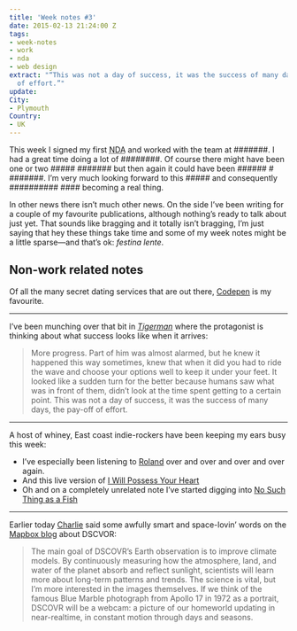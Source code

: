 ```yaml
---
title: 'Week notes #3'
date: 2015-02-13 21:24:00 Z
tags:
- week-notes
- work
- nda
- web design
extract: "“This was not a day of success, it was the success of many days, the pay-off
  of effort.”"
update: 
City:
- Plymouth
Country:
- UK
---
```


This week I signed my first <abbr title="Non-disclosure agreement">NDA</abbr> and worked with the team at #######. I had a great time doing a lot of ########. Of course there might have been one or two ##### ####### but then again it could have been ###### # #######. I’m very much looking forward to this ##### and consequently ########## #### becoming a real thing. 

In other news there isn’t much other news. On the side I’ve been writing for a couple of my favourite publications, although nothing’s ready to talk about just yet. That sounds like bragging and it totally isn’t bragging, I’m just saying that hey these things take time and some of my week notes might be a little sparse—and that’s ok: *festina lente*.

## Non-work related notes 
 
Of all the many secret dating services that are out there, [Codepen](http://codepen.io) is my favourite. 

---

I’ve been munching over that bit in [*Tigerman*](http://www.amazon.co.uk/Tigerman-Nick-Harkaway/dp/043402287X) where the protagonist is thinking about what success looks like when it arrives:

> More progress. Part of him was almost alarmed, but he knew it happened this way sometimes, knew that when it did you had to ride the wave and choose your options well to keep it under your feet. It looked like a sudden turn for the better because humans saw what was in front of them, didn’t look at the time spent getting to a certain point. This was not a day of success, it was the success of many days, the pay-off of effort. 


---

A host of whiney, East coast indie-rockers have been keeping my ears busy this week: 

- I’ve especially been listening to [Roland](https://www.youtube.com/watch?v=JtePaSU5Lpg) over and over and over and over again.
- And this live version of [I Will Possess Your Heart](https://www.youtube.com/watch?v=Yhj2RqqT1O8)
- Oh and on a completely unrelated note I’ve started digging into [No Such Thing as a Fish](https://soundcloud.com/nosuchthingasafish)

---

Earlier today [Charlie](http://twitter.com/vruba) said some awfully smart and space-lovin’ words on the [Mapbox blog](https://www.mapbox.com/blog/dscovr/) about <abbr>DSCVOR</abbr>:

> The main goal of DSCOVR’s Earth observation is to improve climate models. By continuously measuring how the atmosphere, land, and water of the planet absorb and reflect sunlight, scientists will learn more about long-term patterns and trends. The science is vital, but I’m more interested in the images themselves. If we think of the famous Blue Marble photograph from Apollo 17 in 1972 as a portrait, DSCOVR will be a webcam: a picture of our homeworld updating in near-realtime, in constant motion through days and seasons.
